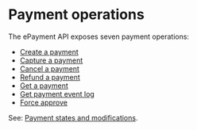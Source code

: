 <!-- START_METADATA
---
sidebar_label: Payment operations
id: payment-operations
sidebar_position: 30
---
END_METADATA -->

# Payment operations

The ePayment API exposes seven payment operations:

* [Create a payment](create.md)
* [Capture a payment](capture.md)
* [Cancel a payment](cancel.md)
* [Refund a payment](refund.md)
* [Get a payment](get_info.md)
* [Get payment event log](get_event_log.md)
* [Force approve](force-approve.md)

See: [Payment states and modifications](../payment_states.md).
